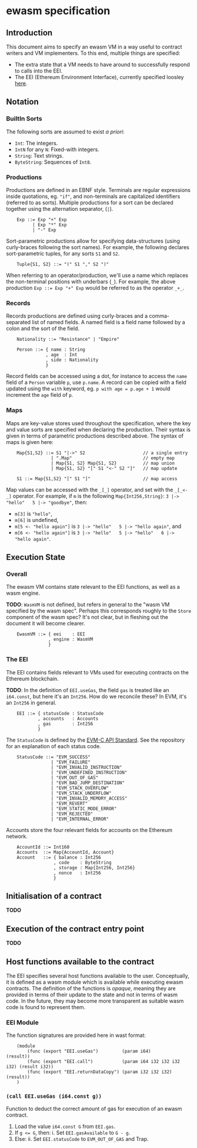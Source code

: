 ewasm specification
===================

Introduction
------------

This document aims to specify an ewasm VM in a way useful to contract writers and VM implementers.
To this end, multiple things are specified:

-   The extra state that a VM needs to have around to successfully respond to calls into the EEI.
-   The EEI (Ethereum Environment Interface), currently specified loosley [here](eth_interface.md).

Notation
--------

### BuiltIn Sorts

The following sorts are assumed to exist *a priori*:

-   `Int`: The integers.
-   `IntN` for any `N`: Fixed-with integers.
-   `String`: Text strings.
-   `ByteString`: Sequences of `Int8`.

### Productions

Productions are defined in an EBNF style.
Terminals are regular expressions inside quotations, eg. `"if"`, and non-terminals are capitalized identifiers (referred to as sorts).
Multiple productions for a sort can be declared together using the alternation separator, (`|`).

```
    Exp ::= Exp "+" Exp
          | Exp "*" Exp
          | "-" Exp
```

Sort-parametric productions allow for specifying data-structures (using curly-braces following the sort names).
For example, the following declares sort-parametric tuples, for any sorts `S1` and `S2`.

```
    Tuple{S1, S2} ::= "(" S1 "," S2 ")"
```

When referring to an operator/production, we'll use a name which replaces the non-terminal positions with underbars (`_`).
For example, the above production `Exp ::= Exp "+" Exp` would be referred to as the operator `_+_`.

### Records

Records productions are defined using curly-braces and a comma-separated list of named fields.
A named field is a field name followed by a colon and the sort of the field.

```
    Nationality ::= "Resistance" | "Empire"

    Person ::= { name : String
               , age  : Int
               , side : Nationality
               }
```

Record fields can be accessed using a dot, for instance to access the `name` field of a `Person` variable `p`, use `p.name`.
A record can be copied with a field updated using the `with` keyword, eg. `p with age = p.age + 1` would increment the `age` field of `p`.

### Maps

Maps are key-value stores used throughout the specification, where the key and value sorts are specified when declaring the production.
Their syntax is given in terms of parametric productions described above.
The syntax of maps is given here:

```
    Map{S1,S2} ::= S1 "|->" S2                      // a single entry
                 | ".Map"                           // empty map
                 | Map{S1, S2} Map{S1, S2}          // map union
                 | Map{S1, S2} "[" S1 "<-" S2 "]"   // map update

    S1 ::= Map{S1,S2} "[" S1 "]"                    // map access
```

Map values can be accessed with the `_[_]` operator, and set with the `_[_<-_]` operator.
For example, if `m` is the following `Map{Int256,String}`: `3 |-> "hello"   5 |-> "goodbye"`, then:

-   `m[3]` is `"hello"`,
-   `m[6]` is undefined,
-   `m[5 <- "hello again"]` is `3 |-> "hello"   5 |-> "hello again"`, and
-   `m[6 <- "hello again"]` is `3 |-> "hello"   5 |-> "hello"   6 |-> "hello again"`.

Execution State
---------------

### Overall

The ewasm VM contains state relevant to the EEI functions, as well as a wasm engine.

**TODO**: `WasmVM` is not defined, but refers in general to the "wasm VM specified by the wasm spec".
          Perhaps this corresponds roughly to the `Store` component of the wasm spec?
          It's not clear, but in fleshing out the document it will become clearer.

```
    EwasmVM ::= { eei    : EEI
                , engine : WasmVM
                }
```

### The EEI

The EEI contains fields relevant to VMs used for executing contracts on the Ethereum blockchain.

**TODO**: In the definition of `EEI.useGas`, the field `gas` is treated like an `i64.const`, but here it's an `Int256`.
          How do we reconcile these?
          In EVM, it's an `Int256` in general.

```
    EEI ::= { statusCode : StatusCode
            , accounts   : Accounts
            , gas        : Int256
            }
```

The `StatusCode` is defined by the [EVM-C API Standard](https://github.com/ethereum/evmc).
See the repository for an explanation of each status code.

```
    StatusCode ::= "EVM_SUCCESS"
                 | "EVM_FAILURE"
                 | "EVM_INVALID_INSTRUCTION"
                 | "EVM_UNDEFINED_INSTRUCTION"
                 | "EVM_OUT_OF_GAS"
                 | "EVM_BAD_JUMP_DESTINATION"
                 | "EVM_STACK_OVERFLOW"
                 | "EVM_STACK_UNDERFLOW"
                 | "EVM_INVALID_MEMORY_ACCESS"
                 | "EVM_REVERT"
                 | "EVM_STATIC_MODE_ERROR"
                 | "EVM_REJECTED"
                 | "EVM_INTERNAL_ERROR"
```

Accounts store the four relevant fields for accounts on the Ethereum network.

```
    AccountId ::= Int160
    Accounts  ::= Map{AccountId, Account}
    Account   ::= { balance : Int256
                  , code    : ByteString
                  , storage : Map{Int256, Int256}
                  , nonce   : Int256
                  }
```

Initialisation of a contract
----------------------------

**TODO**

Execution of the contract entry point
-------------------------------------

**TODO**

Host functions available to the contract
----------------------------------------

The EEI specifies several host functions available to the user.
Conceptually, it is defined as a wasm module which is available while executing ewasm contracts.
The definition of the functions is *opaque*, meaning they are provided in terms of their update to the state and not in terms of wasm code.
In the future, they may become more transparent as suitable wasm code is found to represent them.

### EEI Module

The function signatures are provided here in wast format:

```wast
    (module
        (func (export "EEI.useGas")         (param i64)                 (result))
        (func (export "EEI.call")           (param i64 i32 i32 i32 i32) (result i32))
        (func (export "EEI.returnDataCopy") (param i32 i32 i32)         (result))
    )
```

### `(call EEI.useGas (i64.const g))`

Function to deduct the correct amount of gas for execution of an ewasm contract.

1.  Load the value `i64.const G` from `EEI.gas`.
2.  If `g <= G`, then:
    i.  Set `EEI.gasAvailable` to `G - g`.
3.  Else:
    ii. Set `EEI.statusCode` to `EVM_OUT_OF_GAS` and Trap.
